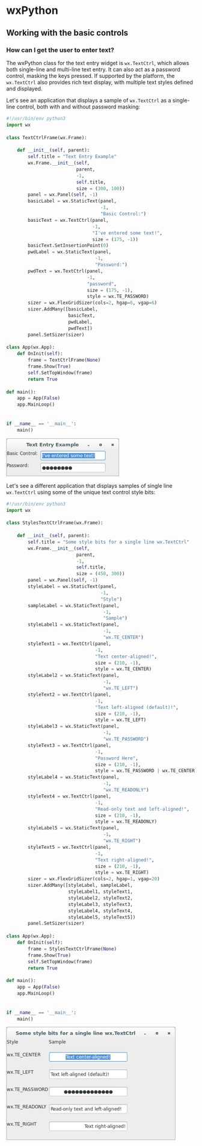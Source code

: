 # wxPython

## Working with the basic controls

### How can I get the user to enter text?

The wxPython class for the text entry widget is `wx.TextCtrl`, which 
allows both single-line and multi-line text entry. It can also act as a 
password control, masking the keys pressed. If supported by the 
platform, the `wx.TextCtrl` also provides rich text display, with 
multiple text styles defined and displayed.

Let's see an application that displays a sample of `wx.TextCtrl` as a 
single-line control, both with and without password masking:

```python
#!/usr/bin/env python3
import wx

class TextCtrlFrame(wx.Frame):

    def __init__(self, parent):
        self.title = "Text Entry Example"
        wx.Frame.__init__(self, 
                          parent, 
                          -1, 
                          self.title, 
                          size = (300, 100))
        panel = wx.Panel(self, -1)
        basicLabel = wx.StaticText(panel, 
                                   -1, 
                                   "Basic Control:")
        basicText = wx.TextCtrl(panel, 
                                -1, 
                                "I've entered some text!", 
                                size = (175, -1))
        basicText.SetInsertionPoint(0)
        pwdLabel = wx.StaticText(panel, 
                                 -1, 
                                 "Password:")
        pwdText = wx.TextCtrl(panel, 
                              -1, 
                              "password", 
                              size = (175, -1), 
                              style = wx.TE_PASSWORD)
        sizer = wx.FlexGridSizer(cols=2, hgap=6, vgap=6)
        sizer.AddMany([basicLabel, 
                       basicText, 
                       pwdLabel, 
                       pwdText])
        panel.SetSizer(sizer)

class App(wx.App):
    def OnInit(self):
        frame = TextCtrlFrame(None)
        frame.Show(True)
        self.SetTopWindow(frame)
        return True

def main():
    app = App(False)
    app.MainLoop()


if __name__ == '__main__':
    main()
```

![enter-text-img](files/18-wxpython-basic-controls-user-enter-text-a.png)

Let's see a different application that displays samples of single 
line `wx.TextCtrl` using some of the unique text control style bits:

```python
#!/usr/bin/env python3
import wx

class StylesTextCtrlFrame(wx.Frame):

    def __init__(self, parent):
        self.title = "Some style bits for a single line wx.TextCtrl"
        wx.Frame.__init__(self, 
                          parent, 
                          -1, 
                          self.title, 
                          size = (450, 300))
        panel = wx.Panel(self, -1)
        styleLabel = wx.StaticText(panel, 
                                   -1, 
                                   "Style")
        sampleLabel = wx.StaticText(panel, 
                                    -1, 
                                    "Sample")
        styleLabel1 = wx.StaticText(panel, 
                                    -1, 
                                    "wx.TE_CENTER")
        styleText1 = wx.TextCtrl(panel, 
                                 -1, 
                                 "Text center-aligned!", 
                                 size = (210, -1), 
                                 style = wx.TE_CENTER)
        styleLabel2 = wx.StaticText(panel, 
                                    -1, 
                                    "wx.TE_LEFT")
        styleText2 = wx.TextCtrl(panel, 
                                 -1, 
                                 "Text left-aligned (default)!", 
                                 size = (210, -1), 
                                 style = wx.TE_LEFT)
        styleLabel3 = wx.StaticText(panel, 
                                    -1, 
                                    "wx.TE_PASSWORD")
        styleText3 = wx.TextCtrl(panel, 
                                 -1, 
                                 "Password Here", 
                                 size = (210, -1), 
                                 style = wx.TE_PASSWORD | wx.TE_CENTER)
        styleLabel4 = wx.StaticText(panel, 
                                    -1, 
                                    "wx.TE_READONLY")
        styleText4 = wx.TextCtrl(panel, 
                                 -1, 
                                 "Read-only text and left-aligned!", 
                                 size = (210, -1), 
                                 style = wx.TE_READONLY)
        styleLabel5 = wx.StaticText(panel, 
                                    -1, 
                                    "wx.TE_RIGHT")
        styleText5 = wx.TextCtrl(panel, 
                                 -1, 
                                 "Text right-aligned!", 
                                 size = (210, -1), 
                                 style = wx.TE_RIGHT)
        sizer = wx.FlexGridSizer(cols=2, hgap=1, vgap=20)
        sizer.AddMany([styleLabel, sampleLabel, 
                       styleLabel1, styleText1, 
                       styleLabel2, styleText2, 
                       styleLabel3, styleText3, 
                       styleLabel4, styleText4, 
                       styleLabel5, styleText5])
        panel.SetSizer(sizer)

class App(wx.App):
    def OnInit(self):
        frame = StylesTextCtrlFrame(None)
        frame.Show(True)
        self.SetTopWindow(frame)
        return True

def main():
    app = App(False)
    app.MainLoop()


if __name__ == '__main__':
    main()
```

![enter-text-img](files/18-wxpython-basic-controls-user-enter-text-b.png)
